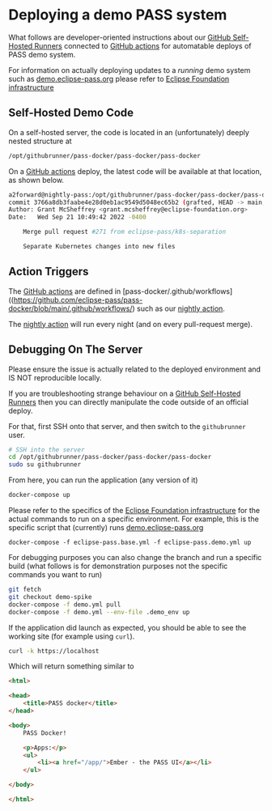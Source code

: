 # Deploying a demo PASS system

What follows are developer-oriented instructions about our
[GitHub Self-Hosted Runners](https://docs.github.com/en/actions/hosting-your-own-runners/about-self-hosted-runners)
connected to [GitHub actions](https://github.com/features/actions)
for automatable deploys of PASS demo system.

For information on actually deploying updates to a _running_ demo system
such as [demo.eclipse-pass.org](https://demo.eclipse-pass.org)
please refer to [Eclipse Foundation infrastructure](/docs/infra/eclipseops.md)

## Self-Hosted Demo Code

On a self-hosted server, the code is located in an (unfortunately) deeply nested structure at

```bash
/opt/githubrunner/pass-docker/pass-docker/pass-docker
```

On a [GitHub actions](https://github.com/features/actions) deploy,
the latest code will be available at that location, as shown below.

```bash
a2forward@nightly-pass:/opt/githubrunner/pass-docker/pass-docker/pass-docker$ git log -1
commit 3766a8db3faabe4e28d0eb1ac9549d5048ec65b2 (grafted, HEAD -> main, origin/main)
Author: Grant McSheffrey <grant.mcsheffrey@eclipse-foundation.org>
Date:   Wed Sep 21 10:49:42 2022 -0400

    Merge pull request #271 from eclipse-pass/k8s-separation

    Separate Kubernetes changes into new files
```

## Action Triggers

The [GitHub actions](https://github.com/features/actions) are defined in
[pass-docker/.github/workflows]((https://github.com/eclipse-pass/pass-docker/blob/main/.github/workflows/)
such as our [nightly action](https://github.com/eclipse-pass/pass-docker/blob/main/.github/workflows/deploy_passnightly.yml).

The [nightly action](https://github.com/eclipse-pass/pass-docker/blob/main/.github/workflows/deploy_passnightly.yml)
will run every night (and on every pull-request merge).

## Debugging On The Server

Please ensure the issue is actually related to the deployed environment
and IS NOT reproducible locally.

If you are troubleshooting strange behaviour on a
[GitHub Self-Hosted Runners](https://docs.github.com/en/actions/hosting-your-own-runners/about-self-hosted-runners)
then you can directly manipulate the code outside of an official deploy.


For that, first SSH onto that server, and then switch to the `githubrunner` user.

```bash
# SSH into the server
cd /opt/githubrunner/pass-docker/pass-docker/pass-docker
sudo su githubrunner
```

From here, you can run the application (any version of it)

```bash
docker-compose up
```

Please refer to the specifics of the [Eclipse Foundation infrastructure](/docs/infra/eclipseops.md)
for the actual commands to run on a specific environment.  For example, this
is the specific script that (currently) runs [demo.eclipse-pass.org](https://demo.eclipse-pass.org)

```
docker-compose -f eclipse-pass.base.yml -f eclipse-pass.demo.yml up
```

For debugging purposes you can also change the branch and run a
specific build (what follows is for demonstration purposes not the
specific commands you want to run)

```bash
git fetch
git checkout demo-spike
docker-compose -f demo.yml pull
docker-compose -f demo.yml --env-file .demo_env up
```

If the application did launch as expected, you should be able to
see the working site (for example using `curl`).

```bash
curl -k https://localhost
```

Which will return something similar to

```html
<html>

<head>
    <title>PASS docker</title>
</head>

<body>
    PASS Docker!

    <p>Apps:</p>
    <ul>
        <li><a href="/app/">Ember - the PASS UI</a></li>
    </ul>

</body>

</html>
```
